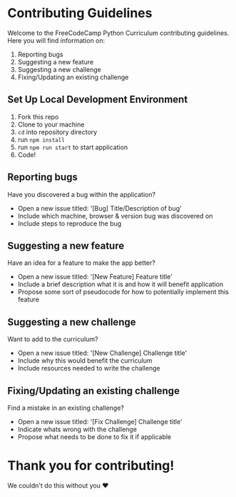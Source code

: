 # Contributing Guidelines

Welcome to the FreeCodeCamp Python Curriculum contributing guidelines. Here you will find information on:

1. Reporting bugs
2. Suggesting a new feature
3. Suggesting a new challenge
4. Fixing/Updating an existing challenge

## Set Up Local Development Environment

1. Fork this repo
2. Clone to your machine
3. `cd` into repository directory
4. run `npm install`
5. run `npm run start` to start application
6. Code!

## Reporting bugs

Have you discovered a bug within the application?
- Open a new issue titled: '[Bug] Title/Description of bug'
- Include which machine, browser & version bug was discovered on
- Include steps to reproduce the bug

## Suggesting a new feature

Have an idea for a feature to make the app better?
- Open a new issue titled: '[New Feature] Feature title'
- Include a brief description what it is and how it will benefit application
- Propose some sort of pseudocode for how to potentially implement this feature

## Suggesting a new challenge

Want to add to the curriculum?
- Open a new issue titled: '[New Challenge] Challenge title'
- Include why this would benefit the curriculum
- Include resources needed to write the challenge

## Fixing/Updating an existing challenge

Find a mistake in an existing challenge?
- Open a new issue titled: '[Fix Challenge] Challenge title'
- Indicate whats wrong with the challenge
- Propose what needs to be done to fix it if applicable

# Thank you for contributing!
We couldn't do this without you :heart:
